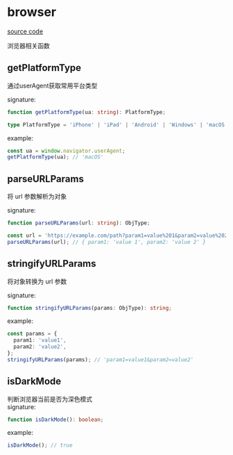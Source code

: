 # browser

[source code](https://github.com/CiroLee/utils-gear/blob/main/src/browser.ts)

浏览器相关函数

## getPlatformType

通过userAgent获取常用平台类型

signature:

```typescript
function getPlatformType(ua: string): PlatformType;
```

```typescript
type PlatformType = 'iPhone' | 'iPad' | 'Android' | 'Windows' | 'macOS' | 'Linux' | 'unknown';
```

example:

```typescript
const ua = window.navigator.userAgent;
getPlatformType(ua); // 'macOS'
```

## parseURLParams

将 url 参数解析为对象

signature:

```typescript
function parseURLParams(url: string): ObjType;
```

```typescript
const url = 'https://example.com/path?param1=value%201&param2=value%202';
parseURLParams(url); // { param1: 'value 1', param2: 'value 2' }
```

## stringifyURLParams

将对象转换为 url 参数

signature:

```typescript
function stringifyURLParams(params: ObjType): string;
```

example:

```typescript
const params = {
  param1: 'value1',
  param2: 'value2',
};
stringifyURLParams(params); // 'param1=value1&param2=value2'
```

## isDarkMode

判断浏览器当前是否为深色模式  
signature:

```typescript
function isDarkMode(): boolean;
```

example:

```typescript
isDarkMode(); // true
```
